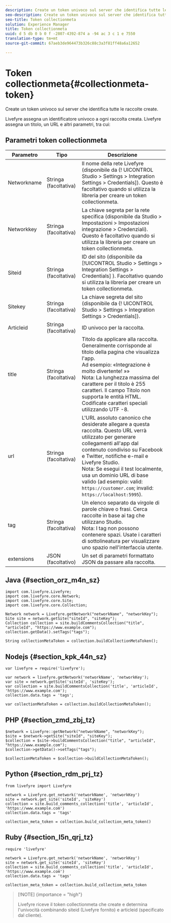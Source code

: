 ```yaml
---
description: Create un token univoco sul server che identifica tutte le raccolte create.
seo-description: Create un token univoco sul server che identifica tutte le raccolte create.
seo-title: Token collectionmeta
solution: Experience Manager
title: Token collectionmeta
uuid: d 5 db 0 b 0 f -2807-4392-874 a -94 ac 3 c 1 e 7550
translation-type: tm+mt
source-git-commit: 67aeb3de964473b326c88c3a3f81ff48a6a12652

---
```



# Token collectionmeta{#collectionmeta-token}

Create un token univoco sul server che identifica tutte le raccolte create.

Livefyre assegna un identificatore univoco a ogni raccolta creata. Livefyre assegna un titolo, un URL e altri parametri, tra cui:

## Parametri token collectionmeta

| Parametro | Tipo | Descrizione |
|--- |--- |--- |
| Networkname | Stringa (facoltativa) | Il nome della rete Livefyre (disponibile da {! UICONTROL Studio &gt; Settings &gt; Integration Settings &gt; Credentials]). Questo è facoltativo quando si utilizza la libreria per creare un token collectionmeta. |
| Networkkey | Stringa (facoltativa) | La chiave segreta per la rete specifica (disponibile da Studio &gt; Impostazioni &gt; Impostazioni integrazione &gt; Credenziali). Questo è facoltativo quando si utilizza la libreria per creare un token collectionmeta. |
| Siteid | Stringa (facoltativa) | ID del sito (disponibile da [!UICONTROL Studio > Settings > Integration Settings > Credentials] ). Facoltativo quando si utilizza la libreria per creare un token collectionmeta. |
| Sitekey | Stringa (facoltativa) | La chiave segreta del sito (disponibile da {! UICONTROL Studio &gt; Settings &gt; Integration Settings &gt; Credentials]). |
| Articleid | Stringa (facoltativa) | ID univoco per la raccolta. |
| title | Stringa (facoltativa) | Titolo da applicare alla raccolta. Generalmente corrisponde al titolo della pagina che visualizza l&#39;app. <br>Ad esempio: «Integrazione è molto divertente! »» <br>Nota: La lunghezza massima del carattere per il titolo è 255 caratteri. Il campo Titolo non supporta le entità HTML. Codificate caratteri speciali utilizzando UTF -8. |
| url | Stringa (facoltativa) | L&#39;URL assoluto canonico che desiderate allegare a questa raccolta. Questo URL verrà utilizzato per generare collegamenti all&#39;app dal contenuto condiviso su Facebook e Twitter, notifiche e-mail e Livefyre Studio. <br>Nota: Se esegui il test localmente, usa un dominio URL di base valido (ad esempio: valid: `https://customer.com`; invalid: `https://localhost:5995`). |
| tag | Stringa (facoltativa) | Un elenco separato da virgole di parole chiave o frasi. Cerca raccolte in base ai tag che utilizzano Studio. </br>Nota: I tag non possono contenere spazi. Usate i caratteri di sottolineatura per visualizzare uno spazio nell&#39;interfaccia utente. |
| extensions | JSON (facoltativo) | Un set di parametri formattato JSON da passare alla raccolta. |

## Java {#section_orz_m4n_sz}

```
import com.livefyre.Livefyre; 
import com.livefyre.core.Network; 
import com.livefyre.core.Site; 
import com.livefyre.core.Collection; 
  
Network network = Livefyre.getNetwork("networkName", "networkKey"); 
Site site = network.getSite("siteId", "siteKey"); 
Collection collection = site.buildCommentsCollection("title", "articleId", "https://www.example.com"); 
collection.getData().setTags("tags"); 
  
String collectionMetaToken = collection.buildCollectionMetaToken();
```

## Nodejs {#section_kpk_44n_sz}

```
var livefyre = require('livefyre'); 
  
var network = livefyre.getNetwork('networkName', 'networkKey'); 
var site = network.getSite('siteId', 'siteKey'); 
var collection = site.buildCommentsCollection('title', 'articleId', 'https://www.example.com'); 
collection.data.tags = 'tags'; 
  
var collectionMetaToken = collection.buildCollectionMetaToken(); 
```

## PHP {#section_zmd_zbj_tz}

```
$network = Livefyre::getNetwork("networkName", "networkKey"); 
$site = $network->getSite("siteId", "siteKey"); 
$collection = $site->buildCommentsCollection("title", "articleId", "https://www.example.com"); 
$collection->getData()->setTags("tags"); 
  
$collectionMetaToken = $collection->buildCollectionMetaToken();
```

## Python {#section_rdm_prj_tz}

```
from livefyre import Livefyre 
  
network = Livefyre.get_network('networkName', 'networkKey') 
site = network.get_site('siteId', 'siteKey') 
collection = site.build_comments_collection('title', 'articleId', 'https://www.example.com') 
collection.data.tags = 'tags' 
  
collection_meta_token = collection.build_collection_meta_token()
```

## Ruby {#section_l5n_qrj_tz}

```
require 'livefyre' 
  
network = Livefyre.get_network('networkName', 'networkKey') 
site = network.get_site('siteId', 'siteKey') 
collection = site.build_comments_collection('title', 'articleId', 'https://www.example.com') 
collection.data.tags = 'tags' 
  
collection_meta_token = collection.build_collection_meta_token 
```

>[!NOTE] {importance = &quot;high&quot;}
>
>Livefyre riceve il token collectionmeta che create e determina l&#39;univocità combinando siteid (Livefyre fornito) e articleid (specificato dal cliente).

